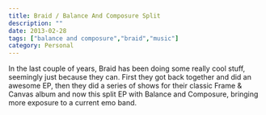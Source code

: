```yaml
---
title: Braid / Balance And Composure Split
description: ""
date: 2013-02-28
tags: ["balance and composure","braid","music"]
category: Personal
---
```



<p>In the last couple of years, Braid has been doing some really cool stuff, seemingly just because they can. First they got back together and did an awesome EP, then they did a series of shows for their classic Frame &amp; Canvas album and now this split EP with Balance and Composure, bringing more exposure to a current emo band.</p>
